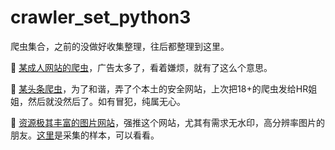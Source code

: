 # crawler_set_python3
爬虫集合，之前的没做好收集整理，往后都整理到这里。

👀 [某成人网站的爬虫](https://github.com/Achang0121/crawler_set_python3/tree/JavBus)，广告太多了，看着嫌烦，就有了这么个意思。

🌱 [某头条爬虫](https://github.com/Achang0121/crawler_set_python3/tree/ToutiaoNews)，为了和谐，弄了个本土的安全网站，上次把18+的爬虫发给HR姐姐，然后就没然后了。如有冒犯，纯属无心。

👀 [资源极其丰富的图片网站](https://github.com/Achang0121/crawler_set_python3/tree/main/wallhaven)，强推这个网站，尤其有需求无水印，高分辨率图片的朋友。[这里](https://github.com/Achang0121/crawler_set_python3/tree/main/wallhaven/images)是采集的样本，可以看看。

